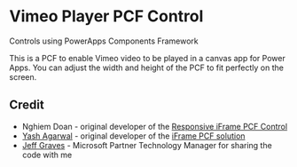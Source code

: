 # Vimeo Player PCF Control
Controls using PowerApps Components Framework

This is a PCF to enable Vimeo video to be played in a canvas app for Power Apps. You can adjust the width and height of the PCF to fit perfectly on the screen.


## Credit 
* Nghiem Doan - original developer of the [Responsive iFrame PCF Control](https://github.com/nghiemdoan-msft/PCF-ResponsiveIFrameControl)
* [Yash Agarwal](https://www.twitter.com/yashagarwal1651) - original developer of the [iFrame PCF solution](https://github.com/yashag2255/iframePCF)
* [Jeff Graves](https://www.linkedin.com/in/jefftgraves) - Microsoft Partner Technology Manager for sharing the code with me
